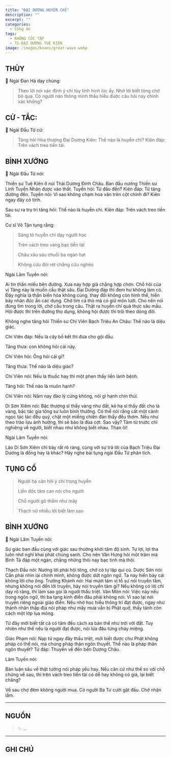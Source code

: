 ```yaml
---
title: "ĐẠI DƯƠNG HUYỀN CHỈ"
description: ""
excerpt: ""
categories:
  - Công án
tags:
  - KHÔNG CỐC TẬP
  - TS ĐẠI DƯƠNG TUỆ KIÊN
image: /images/koans/great-wave.webp
---
```


## THÙY

📢 Ngài Đan Hà dạy chúng:

> Theo lời nói xác định ý chỉ tùy tình hình lúc ấy. Nhờ lời biết tông chớ bỏ qua. Có người nào thông minh thấu hiểu được câu hỏi này chính xác không?

## CỬ - TẮC:

📢 Ngài Đầu Tử cử:

> Tăng hỏi Hòa thượng Đại Dương Kiên: Thế nào là huyễn chỉ?
Kiên đáp: Trên vách treo tiền tài.


## BÌNH XƯỚNG

📢 Ngài Đầu Tử nói:

Thiền sư Tuệ Kiên ở núi Thái Dương Đính Châu. Ban đầu nương Thiền sư Linh Tuyền Nhân được vào thất.
Tuyền hỏi: Từ đâu đến?
Kiên đáp: Từ tăng đường đến.
Tuyền nói: Vì sao không chạm hoa văn trên cột chính đi?
Kiên ngay đây có tỉnh.

Sau sư ra trụ trì tăng hỏi: Thế nào là huyễn chỉ.
Kiên đáp: Trên vách treo tiền tài.

Cư sĩ Vô Tận tụng rằng:

> Sáng tỏ huyễn chỉ dạy người học
> 
> Trên vách treo vàng bạc tiền tài
> 
> Châu xâu sáu chuỗi ba ngàn hạt
> 
> Không cứu đói rét chẳng cứu nghèo

Ngài Lâm Tuyền nói: 

Ai tin thần miếu bên đường. Xưa nay hợp giả chẳng hợp chơn. 
Chỗ hỏi của vị Tăng này là muốn cầu thật sâu. Đại Dương đáp thì đem hư không làm có. 
Đây nghĩa là thần biến hóa không cùng, thay đổi không còn hình thể, hiển bày nhân đức ấn các dụng. 
Chớ tìm cá thỏ mà có giữ môn lưới. Cho nên nói đúng tìm trong lời, chớ cầu trong câu. Thật ra huyễn chỉ quả thực sâu mầu. 
Hội được thì trên đường thọ dụng, không hội được thì trôi theo dòng đời.

Không nghe tăng hỏi Thiền sư Chí Viên Bạch Triệu An Châu: Thế nào là diệu giác.

Chí Viên đáp: Nếu là cây bồ kết thì đưa cho gội đầu.

Tăng thưa: con không hỏi cái này.

Chí Viên hỏi: Ông hỏi cái gì?

Tăng thưa: Thế nào là diệu giác?

Chí Viên nói: Nếu là thuốc hay thì một phen thấy liền lành bệnh.

Tăng hỏi: Thế nào là muôn hạnh?

Chí Viên nói: Năm nay đào lý cứng không, nói gì hạnh chín thúi.

Di Sơn Xiêm nói: Bậc thượng sĩ thấy vàng như đất, kẻ hạ sĩ thấy đất cho là vàng, bậc tác gia tông sư luôn bình thường. Có thể nói rằng cắt một cành ngọc tác tác đều quý, chặt một miếng chiên đàn thấy đều thơm. Nếu như theo trào lưu ảnh hưởng, thì sẽ bảo là đùa cợt. Sao vậy? Tâm từ trước chỉ nghiêng về người, biết nhau như không biết nhau. Than ôi!

Ngài Lâm Tuyền nói: 

Lão Di Sơn Xiêm chỉ bày rất rõ ràng, cùng với sự trả lời của Bạch Triệu Đại Dương là đồng hay là khác? Hãy nghe bài tụng ngài Đầu Tử phân tích.

## TỤNG CỔ

> Người hạ căn hỏi ý chỉ trong huyễn
> 
> Liền dốc tâm can nói cho người
> 
> Chỗ người gõ thầm như mây
> 
> Thạch nữ nhiều lời biết làm sao

## BÌNH XƯỚNG

📢 Ngài Lâm Tuyền nói:

Sự giác ban đầu cùng với giác sau thường khởi tâm độ sinh. Tự lợi, lợi tha luôn nhớ nghĩ khai phát chúng sanh. Cho nên Vân Hưng hỏi một trăm mà Bình Tả đáp một ngàn, chẳng những thôi nay bạc tình mà thôi.

Thạch Đầu nói: Nương lời phải hội tông, chớ có tự lập qui củ.
Dược Sơn nói: Cần phải nhìn lại chính mình, không được dứt ngôn ngữ. Ta nay hiển bày cái không lời cho ông.
Trường Khánh nói: Hai mươi tám vị tổ sư nói truyền tâm, nhưng không nói đến lời truyền, hãy nói truyền tâm gì? Nếu không có lời chỉ dạy rõ ràng, thì làm sao gọi là người thấu triệt.
Vân Môn nói: Việc này nếu trong ngôn ngữ, thì ba tạng kinh điển đâu phải không nói. Vì sao lại nói truyền riêng ngoài giáo điển. Nếu nhờ học hiểu thông trí đạt được, ngay như thành nhân thập địa nói pháp như mây mưa vẫn bị Phật quở, thấy tánh còn cách một lớp lụa mỏng.

Từ đây mới biết tất cả có tâm đều cách xa bản thể như trời với đất. Tuy nhiên như thế nếu là người đạt được, nói lửa đâu từng cháy miệng.

Giác Phạm nói: Nạp tử ngay đây thấu triệt, mới biết được chư Phật không pháp có thể nói, mà chúng pháp thản ngôn thuyết. Thế nào là pháp thản ngôn thuyết?
Tử đáp: Thuyền về đến bến Dương Châu.

Lâm Tuyền nói: 

Bàn luận sâu về thật tướng nói pháp yếu hay. Nếu căn cứ như thế so với chỗ chứng về sau, thì trên vách treo tiền tài có dễ hay không có giá, lại biết chăng?

Về sau chợ đêm không người mua.
Có người Ba Tư cười gật đầu.
Chớ nhận lầm.

<hr class="blog-rule" />

## NGUỒN

> ✨ ...

<hr class="blog-rule" />

## GHI CHÚ

[^1]: ⭐️ <a href="/masters/" target="_blank">🔗 TS ĐẠI DƯƠNG TUỆ KIÊN</a>
